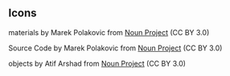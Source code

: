## Icons

materials by Marek Polakovic from <a href="https://thenounproject.com/browse/icons/term/materials/" target="_blank" title="materials Icons">Noun Project</a> (CC BY 3.0)

Source Code by Marek Polakovic from <a href="https://thenounproject.com/browse/icons/term/source-code/" target="_blank" title="Source Code Icons">Noun Project</a> (CC BY 3.0)

objects by Atif Arshad from <a href="https://thenounproject.com/browse/icons/term/objects/" target="_blank" title="objects Icons">Noun Project</a> (CC BY 3.0)